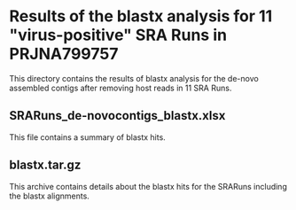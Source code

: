 # Results of the blastx analysis for 11 "virus-positive" SRA Runs in PRJNA799757

This directory contains the results of blastx analysis for the de-novo assembled contigs after removing host reads in 11 SRA Runs.

## SRARuns_de-novocontigs_blastx.xlsx

This file contains a summary of blastx hits.

## blastx.tar.gz

This archive contains details about the blastx hits for the SRARuns including the blastx alignments.
